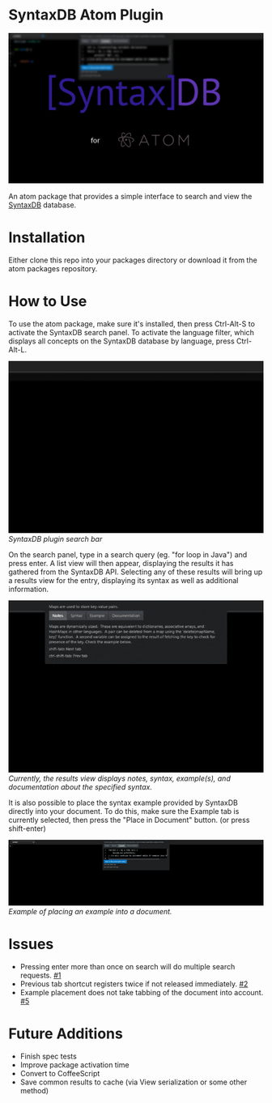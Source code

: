 # SyntaxDB Atom Plugin

![Front](https://github.com/Coteh/syntaxdb-atom-plugin/blob/master/screenshots/front.png)

An atom package that provides a simple interface to search and view the [SyntaxDB](https://syntaxdb.com/) database.

# Installation
Either clone this repo into your packages directory or download it from the atom packages repository.

# How to Use
To use the atom package, make sure it's installed, then press Ctrl-Alt-S to activate the SyntaxDB search panel.
To activate the language filter, which displays all concepts on the SyntaxDB database by language, press Ctrl-Alt-L.

![Search View](https://github.com/Coteh/syntaxdb-atom-plugin/blob/master/screenshots/SearchView.gif)  
*SyntaxDB plugin search bar*

On the search panel, type in a search query (eg. "for loop in Java") and press enter. A list view will then appear, displaying the results
it has gathered from the SyntaxDB API. Selecting any of these results will bring up a results view for the entry, displaying
its syntax as well as additional information.

![Results View](https://github.com/Coteh/syntaxdb-atom-plugin/blob/master/screenshots/ResultsView.gif)  
*Currently, the results view displays notes, syntax, example(s), and documentation about the specified syntax.*

It is also possible to place the syntax example provided by SyntaxDB directly into your document. To do this, make sure the Example tab
is currently selected, then press the "Place in Document" button. (or press shift-enter)

![Placing Example into Document](https://github.com/Coteh/syntaxdb-atom-plugin/blob/master/screenshots/PlaceExample.gif)  
*Example of placing an example into a document.*

# Issues
- Pressing enter more than once on search will do multiple search requests. [#1](https://github.com/Coteh/syntaxdb-atom-plugin/issues/1)
- Previous tab shortcut registers twice if not released immediately. [#2](https://github.com/Coteh/syntaxdb-atom-plugin/issues/2)
- Example placement does not take tabbing of the document into account. [#5](https://github.com/Coteh/syntaxdb-atom-plugin/issues/5)

# Future Additions
- Finish spec tests
- Improve package activation time
- Convert to CoffeeScript
- Save common results to cache (via View serialization or some other method)
